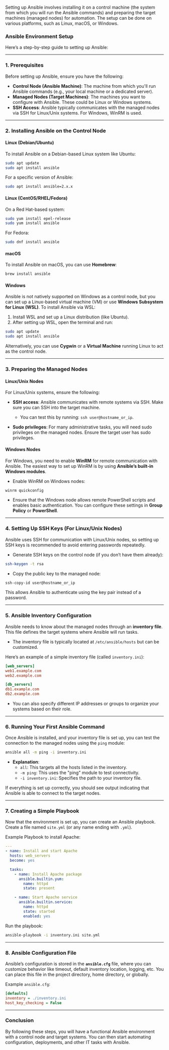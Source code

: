 Setting up Ansible involves installing it on a control machine (the system from which you will run the Ansible commands) and preparing the target machines (managed nodes) for automation. The setup can be done on various platforms, such as Linux, macOS, or Windows.

### **Ansible Environment Setup**

Here’s a step-by-step guide to setting up Ansible:

---

### **1. Prerequisites**
Before setting up Ansible, ensure you have the following:

- **Control Node (Ansible Machine)**: The machine from which you'll run Ansible commands (e.g., your local machine or a dedicated server).
- **Managed Nodes (Target Machines)**: The machines you want to configure with Ansible. These could be Linux or Windows systems.
- **SSH Access**: Ansible typically communicates with the managed nodes via SSH for Linux/Unix systems. For Windows, WinRM is used.

---

### **2. Installing Ansible on the Control Node**

#### **Linux (Debian/Ubuntu)**
To install Ansible on a Debian-based Linux system like Ubuntu:

```bash
sudo apt update
sudo apt install ansible
```

For a specific version of Ansible:
```bash
sudo apt install ansible=2.x.x
```

#### **Linux (CentOS/RHEL/Fedora)**
On a Red Hat-based system:

```bash
sudo yum install epel-release
sudo yum install ansible
```

For Fedora:

```bash
sudo dnf install ansible
```

#### **macOS**
To install Ansible on macOS, you can use **Homebrew**:

```bash
brew install ansible
```

#### **Windows**
Ansible is not natively supported on Windows as a control node, but you can set up a Linux-based virtual machine (VM) or use **Windows Subsystem for Linux (WSL)**. To install Ansible via WSL:

1. Install WSL and set up a Linux distribution (like Ubuntu).
2. After setting up WSL, open the terminal and run:

```bash
sudo apt update
sudo apt install ansible
```

Alternatively, you can use **Cygwin** or a **Virtual Machine** running Linux to act as the control node.

---

### **3. Preparing the Managed Nodes**

#### **Linux/Unix Nodes**
For Linux/Unix systems, ensure the following:

- **SSH access**: Ansible communicates with remote systems via SSH. Make sure you can SSH into the target machine.
  - You can test this by running: `ssh user@hostname_or_ip`.
  
- **Sudo privileges**: For many administrative tasks, you will need sudo privileges on the managed nodes. Ensure the target user has sudo privileges.

#### **Windows Nodes**
For Windows, you need to enable **WinRM** for remote communication with Ansible. The easiest way to set up WinRM is by using **Ansible’s built-in Windows modules**.

- Enable WinRM on Windows nodes:

```powershell
winrm quickconfig
```

- Ensure that the Windows node allows remote PowerShell scripts and enables basic authentication. You can configure these settings in **Group Policy** or **PowerShell**.

---

### **4. Setting Up SSH Keys (For Linux/Unix Nodes)**

Ansible uses SSH for communication with Linux/Unix nodes, so setting up SSH keys is recommended to avoid entering passwords repeatedly.

- Generate SSH keys on the control node (if you don’t have them already):

```bash
ssh-keygen -t rsa
```

- Copy the public key to the managed node:

```bash
ssh-copy-id user@hostname_or_ip
```

This allows Ansible to authenticate using the key pair instead of a password.

---

### **5. Ansible Inventory Configuration**

Ansible needs to know about the managed nodes through an **inventory file**. This file defines the target systems where Ansible will run tasks.

- The inventory file is typically located at `/etc/ansible/hosts` but can be customized.

Here’s an example of a simple inventory file (called `inventory.ini`):

```ini
[web_servers]
web1.example.com
web2.example.com

[db_servers]
db1.example.com
db2.example.com
```

- You can also specify different IP addresses or groups to organize your systems based on their role.

---

### **6. Running Your First Ansible Command**

Once Ansible is installed, and your inventory file is set up, you can test the connection to the managed nodes using the `ping` module:

```bash
ansible all -m ping -i inventory.ini
```

- **Explanation**:
  - `all`: This targets all the hosts listed in the inventory.
  - `-m ping`: This uses the "ping" module to test connectivity.
  - `-i inventory.ini`: Specifies the path to your inventory file.

If everything is set up correctly, you should see output indicating that Ansible is able to connect to the target nodes.

---

### **7. Creating a Simple Playbook**

Now that the environment is set up, you can create an Ansible playbook. Create a file named `site.yml` (or any name ending with `.yml`).

Example Playbook to install Apache:

```yaml
---
- name: Install and start Apache
  hosts: web_servers
  become: yes

  tasks:
    - name: Install Apache package
      ansible.builtin.yum:
        name: httpd
        state: present

    - name: Start Apache service
      ansible.builtin.service:
        name: httpd
        state: started
        enabled: yes
```

Run the playbook:

```bash
ansible-playbook -i inventory.ini site.yml
```

---

### **8. Ansible Configuration File**

Ansible’s configuration is stored in the **`ansible.cfg`** file, where you can customize behavior like timeout, default inventory location, logging, etc. You can place this file in the project directory, home directory, or globally.

Example `ansible.cfg`:

```ini
[defaults]
inventory = ./inventory.ini
host_key_checking = False
```

---

### Conclusion

By following these steps, you will have a functional Ansible environment with a control node and target systems. You can then start automating configuration, deployments, and other IT tasks with Ansible.
